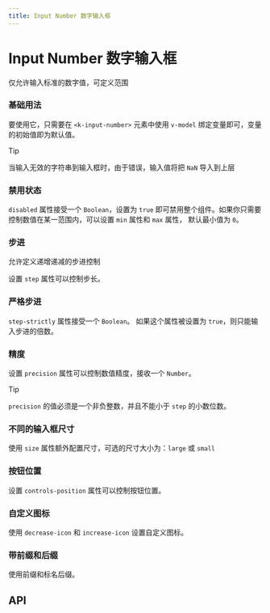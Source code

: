 ```yaml
---
title: Input Number 数字输入框
---
```


# Input Number 数字输入框

仅允许输入标准的数字值，可定义范围

### 基础用法

要使用它，只需要在 `<k-input-number>` 元素中使用 `v-model` 绑定变量即可，变量的初始值即为默认值。

<demo-preview2 path="./def.vue" />

> [!TIP]
> 当输入无效的字符串到输入框时，由于错误，输入值将把 `NaN` 导入到上层

### 禁用状态

`disabled` 属性接受一个 `Boolean`，设置为 `true` 即可禁用整个组件。如果你只需要控制数值在某一范围内，可以设置 `min` 属性和 `max` 属性， 默认最小值为 `0`。

<demo-preview2 path="./disabled.vue" />

### 步进

允许定义递增递减的步进控制

设置 `step` 属性可以控制步长。

<demo-preview2 path="./step.vue" />

### 严格步进

`step-strictly` 属性接受一个 `Boolean`。 如果这个属性被设置为 `true`，则只能输入步进的倍数。

<demo-preview2 path="./stepStrictly.vue" />

### 精度

设置 `precision` 属性可以控制数值精度，接收一个 `Number`。

<demo-preview2 path="./precision.vue" />

> [!TIP]
> `precision` 的值必须是一个非负整数，并且不能小于 `step` 的小数位数。

### 不同的输入框尺寸

使用 `size` 属性额外配置尺寸，可选的尺寸大小为：`large` 或 `small`

<demo-preview2 path="./size.vue" />

### 按钮位置

设置 `controls-position` 属性可以控制按钮位置。

<demo-preview2 path="./controlsPosition.vue" />

### 自定义图标

使用 `decrease-icon` 和 `increase-icon` 设置自定义图标。

<demo-preview2 path="./decreaseIcon.vue" />

### 带前缀和后缀
使用前缀和标名后缀。

<demo-preview2 path="./prefixSuffix.vue" />

## API

<API src="./input_number.json" lang="zh"></API>